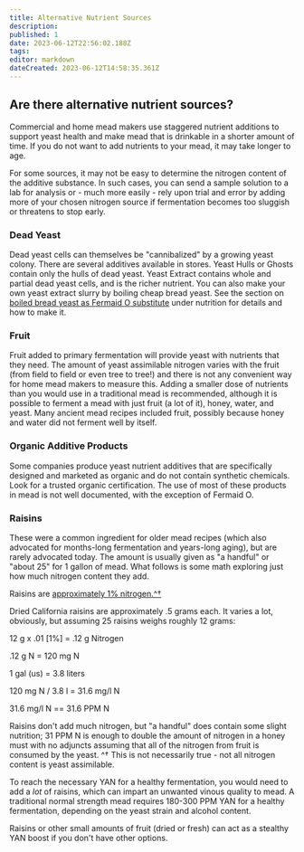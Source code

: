 ```yaml
---
title: Alternative Nutrient Sources
description: 
published: 1
date: 2023-06-12T22:56:02.188Z
tags: 
editor: markdown
dateCreated: 2023-06-12T14:58:35.361Z
---
```


## Are there alternative nutrient sources?

Commercial and home mead makers use staggered nutrient additions to support yeast health and make mead that is drinkable in a shorter amount of time.  If you do not want to add nutrients to your mead, it may take longer to age.

For some sources, it may not be easy to determine the nitrogen content of the additive substance. In such cases, you can send a sample solution to a lab for analysis or - much more easily - rely upon trial and error by adding more of your chosen nitrogen source if fermentation becomes too sluggish or threatens to stop early.

### Dead Yeast

Dead yeast cells can themselves be "cannibalized" by a growing yeast colony. There are several additives available in stores. Yeast Hulls or Ghosts contain only the hulls of dead yeast. Yeast Extract contains whole and partial dead yeast cells, and is the richer nutrient. You can also make your own yeast extract slurry by boiling cheap bread yeast.  See the section on [boiled bread yeast as Fermaid O substitute](/ingredients/nutrients#using-boiled-bread-yeast) under nutrition for details and how to make it.

### Fruit

Fruit added to primary fermentation will provide yeast with nutrients that they need.  The amount of yeast assimilable nitrogen varies with the fruit (from field to field or even tree to tree!) and there is not any convenient way for home mead makers to measure this.  Adding a smaller dose of nutrients than you would use in a traditional mead is recommended, although it is possible to ferment a mead with just fruit (a lot of it), honey, water, and yeast. Many ancient mead recipes included fruit, possibly because honey and water did not ferment well by itself.

### Organic Additive Products

Some companies produce yeast nutrient additives that are specifically designed and marketed as organic and do not contain synthetic chemicals. Look for a trusted organic certification. The use of most of these products in mead is not well documented, with the exception of Fermaid O.

### Raisins

These were a common ingredient for older mead recipes (which also advocated for months-long fermentation and years-long aging), but are rarely advocated today. The amount is usually given as "a handful" or "about 25" for 1 gallon of mead. What follows is some math exploring just how much nitrogen content they add.

Raisins are [approximately 1% nitrogen.^†](http://books.google.com/books?id=-QVJAAAAYAAJ&amp;amp;pg=PA323&amp;amp;lpg=PA323&amp;amp;dq=raisins+percent+nitrogen&amp;amp;source=bl&amp;amp;ots=TSvEHTtDye&amp;amp;sig=WZwCZ-7yhdcP6iMvWkOpJ-lrw4M&amp;amp;hl=en&amp;amp;sa=X&amp;amp;ei=MkeHVPzbO4a0yAT4qoDwCA&amp;amp;ved=0CEMQ6AEwBw#v=onepage&amp;amp;q=raisins%20percent%20nitrogen&amp;amp;f=false)

Dried California raisins are approximately .5 grams each. It varies a lot, obviously, but assuming 25 raisins weighs roughly 12 grams:

12 g x .01 [1%] = .12 g Nitrogen

.12 g N = 120 mg N

1 gal (us) = 3.8 liters

120 mg N / 3.8 l = 31.6 mg/l N

31.6 mg/l N == 31.6 PPM N

Raisins don't add much nitrogen, but "a handful" does contain some slight nutrition; 31 PPM N is enough to double the amount of nitrogen in a honey must with no adjuncts assuming that all of the nitrogen from fruit is consumed by the yeast. ^† This is not necessarily true - not all nitrogen content is yeast assimilable. 

To reach the necessary YAN for a healthy fermentation, you would need to add a *lot* of raisins, which can impart an unwanted vinous quality to mead. A traditional normal strength mead requires 180-300 PPM YAN for a healthy fermentation, depending on the yeast strain and alcohol content.

Raisins or other small amounts of fruit (dried or fresh) can act as a stealthy YAN boost if you don't have other options.